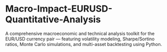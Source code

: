 # Macro-Impact-EURUSD-Quantitative-Analysis
A comprehensive macroeconomic and technical analysis toolkit for the EUR/USD currency pair — featuring volatility modeling, Sharpe/Sortino ratios, Monte Carlo simulations, and multi-asset backtesting using Python.

